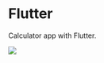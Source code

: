 # Flutter
Calculator app with Flutter. 

![](C:\Users\tushar.pandey\Downloads\Webp.net-gifmaker.gif)


